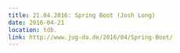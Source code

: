 ```yaml
---
title: 21.04.2016: Spring Boot (Josh Long)
date: 2016-04-21
location: tdb.
link: http://www.jug-da.de/2016/04/Spring-Boot/
---
```

